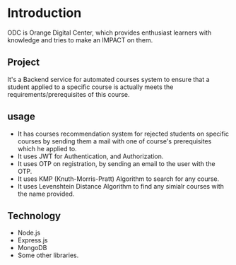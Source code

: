 # Introduction
ODC is Orange Digital Center, which provides enthusiast learners with knowledge and tries to make an IMPACT on them.
  
## Project
It's a Backend service for automated courses system to ensure that a student applied to a specific course is actually meets the requirements/prerequisites of this course. 

## usage
* It has courses recommendation system for rejected students on specific courses
by sending them a mail with one of course's prerequisites which he applied to.
* It uses JWT for Authentication, and Authorization.
* It uses OTP on registration, by sending an email to the user with the OTP. 
* It uses KMP (Knuth-Morris-Pratt) Algorithm to search for any course.
* It uses Levenshtein Distance Algorithm to find any simialr courses with the name provided.

## Technology
* Node.js
* Express.js
* MongoDB
* Some other libraries. 
